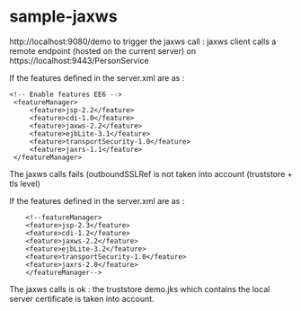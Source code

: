 # sample-jaxws

http://localhost:9080/demo to trigger the jaxws call : jaxws client calls a remote endpoint (hosted on the current server) on https://localhost:9443/PersonService 

If the features defined in the server.xml are as : 

    <!-- Enable features EE6 -->
     <featureManager>
         <feature>jsp-2.2</feature> 
         <feature>cdi-1.0</feature> 
         <feature>jaxws-2.2</feature> 
         <feature>ejbLite-3.1</feature> 
         <feature>transportSecurity-1.0</feature> 
         <feature>jaxrs-1.1</feature> 
     </featureManager>


The jaxws calls fails (outboundSSLRef is not taken into account (truststore + tls level)

If the features defined in the server.xml are as : 

<!-- Enable features EE7 -->
<!-- Enable features EE7 -->
        <!--featureManager>
        <feature>jsp-2.3</feature>
        <feature>cdi-1.2</feature>
        <feature>jaxws-2.2</feature>
        <feature>ejbLite-3.2</feature>
        <feature>transportSecurity-1.0</feature>
        <feature>jaxrs-2.0</feature>
        </featureManager-->

The jaxws calls is ok : the truststore demo.jks which contains the local server certificate is taken into account.


 